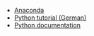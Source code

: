 - [Anaconda](https://www.anaconda.com/)
- [Python tutorial (German)](https://py-tutorial-de.readthedocs.io/de/python-3.3/index.html)
- [Python documentation](https://docs.python.org/3/)
